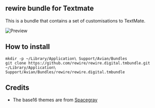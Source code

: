 ## rewire bundle for Textmate

This is a bundle that contains a set of customisations to TextMate.

![Preview](https://raw.github.com/rewire/rewire.digital.tmbundle/master/preview.png)

## How to install

```shell
mkdir -p ~/Library/Application\ Support/Avian/Bundles
git clone https://github.com/rewire/rewire.digital.tmbundle.git ~/Library/Application\ Support/Avian/Bundles/rewire/rewire.digital.tmbundle
```

## Credits

* The base16 themes are from [Spacegray](https://github.com/kkga/spacegray)
